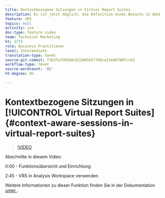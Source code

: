 ```yaml
---
title: Kontextbezogene Sitzungen in Virtual Report Suites
description: Es ist jetzt möglich, die Definition eines Besuchs in Adobe Analytics mit einer Virtual Report Suite in nicht-destruktiver Weise zu ändern. Wir zeigen Ihnen, wie das geht und welche Optionen zur Verfügung stehen.
feature: VRS
topics: null
activity: use
doc-type: feature video
team: Technical Marketing
kt: 1775
role: Business Practitioner
level: Intermediate
translation-type: tm+mt
source-git-commit: f3b3fa7d91b0cb21005b57768ca23ed6700fcc03
workflow-type: tm+mt
source-wordcount: '82'
ht-degree: 0%

---
```



# Kontextbezogene Sitzungen in [!UICONTROL Virtual Report Suites] {#context-aware-sessions-in-virtual-report-suites}

>[!VIDEO](https://video.tv.adobe.com/v/23545/?quality=12)

Abschnitte in diesem Video:

0:00 - Funktionsübersicht und Einrichtung

2:45 - VRS in Analysis Workspace verwenden

Weitere Informationen zu dieser Funktion finden Sie in der Dokumentation [unter ](https://marketing.adobe.com/resources/help/en_US/reference/vrs-mobile-visit-processing.html).
